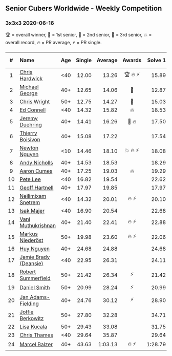 ## Senior Cubers Worldwide - Weekly Competition
### 3x3x3 2020-06-16

🏆 = overall winner, 🥇 = 1st senior, 🥈 = 2nd senior, 🥉 = 3rd senior, 💥 = overall record, 🔥 = PR average, ⚡ = PR single.

| # | Name | Age | Single | Average | Awards | Solve 1 | Solve 2 | Solve 3 | Solve 4 | Solve 5 | Video |
| :--: | :-- | :--: | --: | --: | :--: | --: | --: | --: | --: | --: | :-- |
| 1 | [Chris Hardwick](../../persons/chris_hardwick/333.md) | <40 | 12.00 | 13.26 | 🏆 🔥 ⚡ | 15.89 | 12.44 | 14.19 | 13.14 | 12.00 | [Link](https://www.facebook.com/events/604103587178706/permalink/607285570193841/) |
| 2 | [Michael George](../../persons/michael_george/333.md) | 40+ | 12.65 | 14.06 | 🥇 | 12.87 | 14.14 | 12.65 | 22.49 | 15.16 | [Link](https://www.facebook.com/events/604103587178706/permalink/604281800494218/) |
| 3 | [Chris Wright](../../persons/chris_wright/333.md) | 50+ | 12.75 | 14.27 | 🥈 | 15.03 | 14.25 | 15.44 | 12.75 | 13.52 | [Link](https://www.facebook.com/events/604103587178706/permalink/604904053765326/) |
| 4 | [Ed Connell](../../persons/ed_connell/333.md) | <40 | 14.32 | 15.82 | 🔥 | 18.53 | 15.40 | 16.74 | 15.32 | 14.32 | [Link](https://www.facebook.com/events/604103587178706/permalink/607127260209672/) |
| 5 | [Jeremy Duehring](../../persons/jeremy_duehring/333.md) | 40+ | 14.41 | 16.26 | 🥉 🔥 | 17.50 | 19.22 | 15.83 | 14.41 | 15.45 | [Link](https://www.facebook.com/jeremy.duehring/videos/10160134838122846/) |
| 6 | [Thierry Boisivon](../../persons/thierry_boisivon/333.md) | 40+ | 15.08 | 17.22 |  | 17.54 | 18.81 | 15.08 | 17.43 | 16.68 | [Link](https://www.facebook.com/events/604103587178706/permalink/608710896717975/) |
| 7 | [Newton Nguyen](../../persons/newton_nguyen/333.md) | <10 | 14.46 | 18.10 | 💥 🔥 ⚡ | 18.08 | 18.31 | 17.91 | 20.13 | 14.46 | [Link](https://www.facebook.com/events/604103587178706/permalink/608566270065771/) |
| 8 | [Andy Nicholls](../../persons/andy_nicholls/333.md) | 40+ | 14.53 | 18.53 |  | 18.29 | 19.63 | 18.59 | 18.72 | 14.53 | [Link](https://www.facebook.com/events/604103587178706/permalink/606984563557275/) |
| 9 | [Aaron Cumes](../../persons/aaron_cumes/333.md) | 40+ | 17.25 | 19.03 | 🔥 | 19.29 | 18.96 | 18.86 | 20.79 | 17.25 | [Link](https://www.facebook.com/events/604103587178706/permalink/604168720505526/) |
| 10 | [Pete Lee](../../persons/pete_lee/333.md) | <40 | 16.82 | 19.54 |  | 22.62 | 19.36 | 20.77 | 18.49 | 16.82 | [Link](https://www.facebook.com/events/604103587178706/permalink/607170430205355/) |
| 11 | [Geoff Hartnell](../../persons/geoff_hartnell/333.md) | 40+ | 17.97 | 19.85 |  | 17.97 | DNF | 19.18 | 19.93 | 20.45 | [Link](https://www.facebook.com/events/604103587178706/permalink/605588723696859/) |
| 12 | [Neilimixam Snetrem](../../persons/neilimixam_snetrem/333.md) | <40 | 14.32 | 20.01 | 🔥 ⚡ | 20.10 | 18.12 | 21.80 | 23.29 | 14.32 | [Link](https://www.facebook.com/events/604103587178706/permalink/604989420423456&ref=m_notif&notif_t=event_mall_comment/) |
| 13 | [Isak Majer](../../persons/isak_majer/333.md) | <40 | 16.90 | 20.54 |  | 22.68 | 18.70 | 20.24 | 25.57 | 16.90 | [Link](https://www.facebook.com/events/604103587178706/permalink/608997466689318/) |
| 14 | [Vani Muthukrishnan](../../persons/vani_muthukrishnan/333.md) | 40+ | 21.40 | 22.41 | 🔥 ⚡ | 22.88 | 22.88 | 21.48 | 24.32 | 21.40 | [Link](https://www.facebook.com/events/604103587178706/permalink/605501480372250/) |
| 15 | [Markus Niederöst](../../persons/markus_niederost/333.md) | 50+ | 19.98 | 23.60 | 🔥 ⚡ | 22.06 | 24.72 | 24.04 | DNF | 19.98 | [Link](https://www.facebook.com/events/604103587178706/permalink/608563256732739/) |
| 16 | [Huy Nguyen](../../persons/huy_nguyen/333.md) | 40+ | 24.68 | 24.88 |  | 24.68 | 26.03 | 24.70 | 25.04 | 24.90 | [Link](https://www.facebook.com/events/604103587178706/permalink/608566270065771/) |
| 17 | [Jamie Brady (Deansie)](../../persons/jamie_brady/333.md) | <40 | 22.95 | 26.31 |  | 24.11 | 22.95 | 31.52 | 28.45 | 26.37 | [Link](https://www.facebook.com/events/604103587178706/permalink/607345353521196/) |
| 18 | [Robert Summerfield](../../persons/robert_summerfield/333.md) | 50+ | 21.42 | 26.34 | ⚡ | 21.42 | 31.28 | 26.42 | 28.51 | 24.08 | [Link](https://www.facebook.com/events/604103587178706/permalink/605667260355672/) |
| 19 | [Daniel Smith](../../persons/daniel_smith/333.md) | 50+ | 20.99 | 28.24 | ⚡ | 20.99 | 29.83 | 27.77 | 27.84 | 29.12 | [Link](https://www.facebook.com/events/604103587178706/permalink/608926896696375/) |
| 20 | [Jan Adams-Fielding](../../persons/jan_adams_fielding/333.md) | 40+ | 24.76 | 30.12 | ⚡ | 28.90 | 33.49 | 24.76 | 33.40 | 28.05 | [Link](https://www.facebook.com/events/604103587178706/permalink/608741516714913/) |
| 21 | [Joffie Berkowitz](../../persons/joffie_berkowitz/333.md) | 50+ | 27.80 | 32.28 |  | 34.71 | 35.80 | 28.00 | 34.15 | 27.80 | [Link](https://www.facebook.com/joffie.berkowitz/videos/10163785951110128/) |
| 22 | [Lisa Kucala](../../persons/lisa_kucala/333.md) | 50+ | 29.43 | 33.08 |  | 31.75 | 34.24 | 29.43 | 33.26 | 34.67 | [Link](https://www.facebook.com/events/604103587178706/permalink/607910766797988/) |
| 23 | [Chris Thames](../../persons/chris_thames/333.md) | <40 | 29.64 | 35.87 |  | 29.64 | 34.57 | 34.78 | 53.56 | 38.28 | [Link](https://www.facebook.com/events/604103587178706/permalink/607222063533525/) |
| 24 | [Marcel Balzer](../../persons/marcel_balzer/333.md) | 40+ | 43.63 | 1:03.13 | 🔥 ⚡ | 1:28.79 | 43.63 | 1:18.69 | 53.31 | 57.39 | [Link](https://www.facebook.com/marcel.balzer.9216/videos/10160105327137516/) |

<!-- Global site tag (gtag.js) - Google Analytics -->
<script async src="https://www.googletagmanager.com/gtag/js?id=UA-86348435-3"></script>
<script>window.dataLayer = window.dataLayer || []; function gtag() {dataLayer.push(arguments);} gtag('js', new Date()); gtag('config', 'UA-86348435-3');</script>
